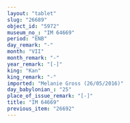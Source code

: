 ```yaml
---
layout: "tablet"
slug: "26689"
object_id: "5972"
museum_no_: "IM 64669"
period: "ENB"
day_remark: "-"
month: "VII"
month_remark: "-"
year_remark: "[-]"
king: "Kan"
king_remark: "-"
imported: "Melanie Gross (26/05/2016)"
day_babylonian_: "25"
place_of_issue_remark: "[-]"
title: "IM 64669"
previous_item: "26692"
---
```

